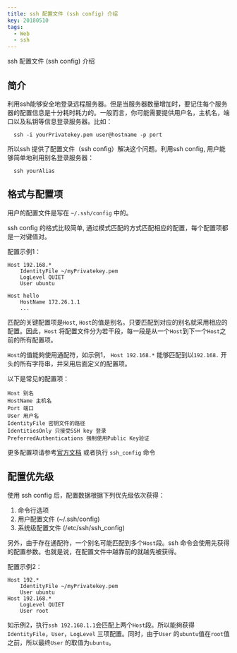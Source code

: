 ```yaml
---
title: ssh 配置文件 (ssh config) 介绍
key: 20180510
tags:
  - Web
  - ssh
---
```


ssh 配置文件 (ssh config) 介绍

<!--more-->

## 简介
利用ssh能够安全地登录远程服务器。但是当服务器数量增加时，要记住每个服务器的配置信息是十分耗时耗力的。一般而言，你可能需要提供用户名，主机名，端口以及私钥等信息登录服务器。比如：
    
```
  ssh -i yourPrivatekey.pem user@hostname -p port
```

所以ssh 提供了配置文件（ssh config）解决这个问题。利用ssh config, 用户能够简单地利用别名登录服务器：

```
  ssh yourAlias
```

## 格式与配置项
用户的配置文件是写在 `~/.ssh/config` 中的。

ssh config 的格式比较简单, 通过模式匹配的方式匹配相应的配置，每个配置项都是一对键值对。


配置示例1：

```
Host 192.168.*
    IdentityFile ~/myPrivatekey.pem
    LogLevel QUIET
    User ubuntu

Host hello
    HostName 172.26.1.1
    ...
```

匹配的关键配置项是`Host`, `Host`的值是别名。只要匹配到对应的别名就采用相应的配置。因此，`Host` 将配置文件分为若干段，每一段是从一个`Host`到下一个`Host`之前的所有配置项。

`Host`的值能夠使用通配符，如示例1， `Host 192.168.*` 能够匹配到以`192.168.` 开头的所有字符串，并采用后面定义的配置项。

以下是常见的配置项：

    Host 别名
    HostName 主机名
    Port 端口
    User 用户名
    IdentityFile 密钥文件的路径
    IdentitiesOnly 只接受SSH key 登录
    PreferredAuthentications 强制使用Public Key验证

更多配置项请参考[官方文档](https://linux.die.net/man/5/ssh_config) 或者执行 `ssh_config` 命令

## 配置优先级
使用 ssh config 后，配置数据根据下列优先级依次获得：
1.   命令行选项
2.   用户配置文件 (~/.ssh/config)
3.   系统级配置文件 (/etc/ssh/ssh_config)

另外，由于存在通配符，一个别名可能匹配到多个`Host`段。ssh 命令会使用先获得的配置参数。也就是说，在配置文件中越靠前的就越先被获得。

配置示例2：

```
Host 192.*
    IdentityFile ~/myPrivatekey.pem
    User ubuntu
Host 192.168.*
    LogLevel QUIET
    User root
```

如示例2，执行`ssh 192.168.1.1`会匹配上两个`Host`段。所以能夠获得`IdentityFile`，`User`，`LogLevel` 三项配置。同时，由于`User` 的`ubuntu`值在`root`值之前，所以最终`User` 的取值为`ubuntu`。
